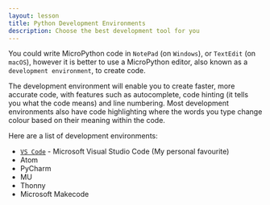 ```yaml
---
layout: lesson
title: Python Development Environments
description: Choose the best development tool for you
---
```


You could write MicroPython code in `NotePad` (on `Windows`), or `TextEdit` (on `macOS`), however it is better to use a MicroPython editor, also known as a `development environment`, to create code.

The development environment will enable you to create faster, more accurate code, with features such as autocomplete, code hinting (it tells you what the code means) and line numbering. Most development environments also have code highlighting where the words you type change colour based on their meaning within the code.

Here are a list of development environments:

* [`VS Code`](https://code.microsoft.com) - Microsoft Visual Studio Code (My personal favourite)
* Atom
* PyCharm
* MU
* Thonny
* Microsoft Makecode

